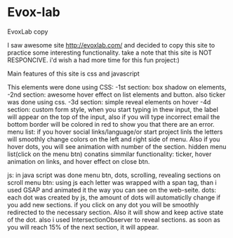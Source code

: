 # Evox-lab
EvoxLab copy

I saw awesome site http://evoxlab.com/ and decided to copy this site to practice some interesting functionality.
take a note that this site is NOT RESPONCIVE. i'd wish a had more time for this fun project:)

Main features of this site is css and javascript

This elements were done using CSS: 
-1st section: box shadow on elements,
-2nd section: awesome hover effect on list elements and button. also ticker was done using css.
-3d section: simple reveal elements on hover
-4d section: custom form style, when you start typing in thew input, the label will appear on the top of the input, also if you will type incorrect email 
the bottom border will be colored in red to show you that there are an error.
menu list: if you hover social links/language/or start project linls the letters will smoothly change colors on the left and right side of menu. 
Also if you hover dots, you will see animation with number of the section.
hidden menu list(click on the menu btn) conatins simmilar functionality: ticker, hover animation on links, and hover effect on close btn.

js: in java script was done menu btn, dots, scrolling, revealing sections on scroll
menu btn: using js each letter was wrapped with a span tag, than i used GSAP and animated it the way you can see on the web-seite.
dots: each dot was created by js, the amount of dots will automaticlly change if you add new sections. if you click on any dot you will be smoothly redirected 
to the necessary section. Also it will show and keep active state of the dot.
also i used IntersectionObserver to reveal sections. as soon as you will reach 15% of the next section, it will appear.
